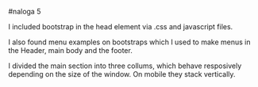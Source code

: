 #naloga 5

I included bootstrap in the head element via .css and javascript files.

I also found menu examples on bootstraps which I used to make menus in the Header, main body and the footer.

I divided the main section into three collums, which behave resposively depending on the size of the window. On mobile they stack vertically. 